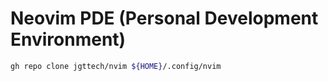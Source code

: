 # Neovim PDE (Personal Development Environment)

```bash
gh repo clone jgttech/nvim ${HOME}/.config/nvim
```
